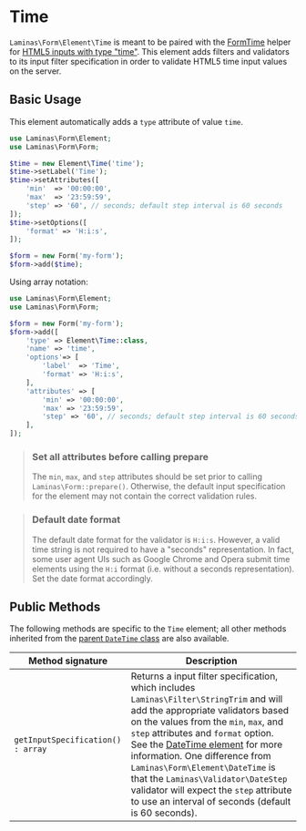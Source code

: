 # Time

`Laminas\Form\Element\Time` is meant to be paired with the
[FormTime](../helper/form-time.md) helper for
[HTML5 inputs with type "time"](http://www.whatwg.org/specs/web-apps/current-work/multipage/states-of-the-type-attribute.html#time-state-%28type=time%29).
This element adds filters and validators to its input filter specification in
order to validate HTML5 time input values on the server.

## Basic Usage

This element automatically adds a `type` attribute of value `time`.

```php
use Laminas\Form\Element;
use Laminas\Form\Form;

$time = new Element\Time('time');
$time->setLabel('Time');
$time->setAttributes([
    'min'  => '00:00:00',
    'max'  => '23:59:59',
    'step' => '60', // seconds; default step interval is 60 seconds
]);
$time->setOptions([
    'format' => 'H:i:s',
]);

$form = new Form('my-form');
$form->add($time);
```

Using array notation:

```php
use Laminas\Form\Element;
use Laminas\Form\Form;

$form = new Form('my-form');
$form->add([
    'type' => Element\Time::class,
    'name' => 'time',
    'options'=> [
        'label'  => 'Time',
        'format' => 'H:i:s',
    ],
    'attributes' => [
        'min' => '00:00:00',
        'max' => '23:59:59',
        'step' => '60', // seconds; default step interval is 60 seconds
    ],
]);
```

> ### Set all attributes before calling prepare
>
> The `min`, `max`, and `step` attributes should be set prior to calling
> `Laminas\Form::prepare()`. Otherwise, the default input specification for the
> element may not contain the correct validation rules.

> ### Default date format
>
> The default date format for the validator is `H:i:s`. However, a valid time
> string is not required to have a "seconds" representation. In fact, some user
> agent UIs such as Google Chrome and Opera submit time elements using the `H:i`
> format (i.e.  without a seconds representation). Set the date format
> accordingly.

## Public Methods

The following methods are specific to the `Time` element; all other methods
inherited from the [parent `DateTime` class](date-time.md#public-methods) are also
available.

Method signature                  | Description
--------------------------------- | -----------
`getInputSpecification() : array` | Returns a input filter specification, which includes `Laminas\Filter\StringTrim` and will add the appropriate validators based on the values from the `min`, `max`, and `step` attributes and `format` option. See the [DateTime element](date-time.md#public-methods) for more information.  One difference from `Laminas\Form\Element\DateTime` is that the `Laminas\Validator\DateStep` validator will expect the `step` attribute to use an interval of seconds (default is 60 seconds).
